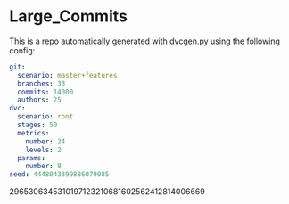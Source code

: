 
Large_Commits
===

This is a repo automatically generated with dvcgen.py using the following config:

```yaml
git:
  scenario: master+features
  branches: 33
  commits: 14000
  authors: 25
dvc:
  scenario: root
  stages: 50
  metrics:
    number: 24
    levels: 2
  params:
    number: 8
seed: 4448043399886079085
```

2965306345310197123210681602562412814006669